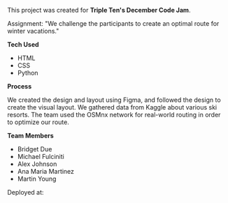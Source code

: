 This project was created for **Triple Ten's December Code Jam**. 

Assignment: "We challenge the participants to create an optimal route for winter vacations."

**Tech Used**
- HTML
- CSS
- Python


**Process**

We created the design and layout using Figma, and followed the design to create the visual layout. We gathered data from Kaggle about various ski resorts. The team used the OSMnx network for real-world routing in order to optimize our route. 

**Team Members**

- Bridget Due
- Michael Fulciniti
- Alex Johnson
- Ana Maria Martinez
- Martin Young

Deployed at: 
